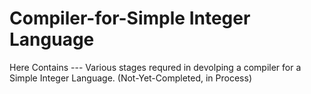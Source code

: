# Compiler-for-Simple Integer Language

Here Contains ---
Various stages requred in devolping a compiler for a Simple Integer Language.
(Not-Yet-Completed, in Process)
